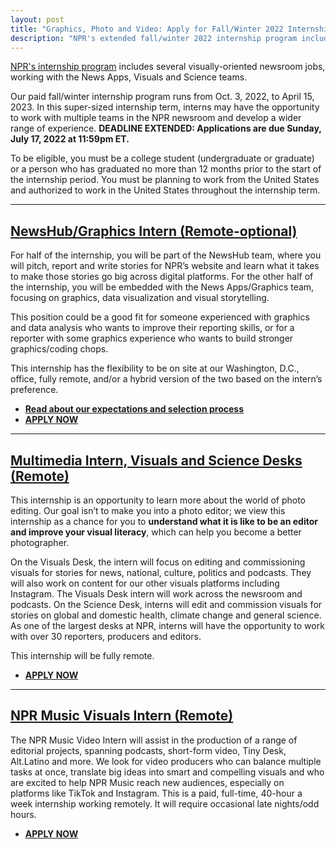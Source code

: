 ```yaml
---
layout: post
title: "Graphics, Photo and Video: Apply for Fall/Winter 2022 Internships at NPR"
description: "NPR's extended fall/winter 2022 internship program includes several visually-oriented newsroom jobs, working with the News Apps, Visuals, Science and Music teams. Come join us!"
---
```


[NPR's internship program](https://www.npr.org/about-npr/181881227/want-to-be-an-npr-intern) includes several visually-oriented newsroom jobs, working with the News Apps, Visuals and Science teams.

Our paid fall/winter internship program runs from Oct. 3, 2022, to April 15, 2023. In this super-sized internship term, interns may have the opportunity to work with multiple teams in the NPR newsroom and develop a wider range of experience. **DEADLINE EXTENDED: Applications are due Sunday, July 17, 2022 at 11:59pm ET.**

To be eligible, you must be a college student (undergraduate or graduate) or a person who has graduated no more than 12 months prior to the start of the internship period. You must be planning to work from the United States and authorized to work in the United States throughout the internship term.

------

## [NewsHub/Graphics Intern (Remote-optional)](https://recruiting.ultipro.com/NAT1011NATPR/JobBoard/fc254a05-d68e-44c0-a2ba-267380d146ba/OpportunityDetail?opportunityId=3af5044c-e294-43fd-9858-8229c554ba31)

For half of the internship, you will be part of the NewsHub team, where you will pitch, report and write stories for NPR’s website and learn what it takes to make those stories go big across digital platforms. For the other half of the internship, you will be embedded with the News Apps/Graphics team, focusing on graphics, data visualization and visual storytelling.

This position could be a good fit for someone experienced with graphics and data analysis who wants to improve their reporting skills, or for a reporter with some graphics experience who wants to build stronger graphics/coding chops.

This internship has the flexibility to be on site at our Washington, D.C., office, fully remote, and/or a hybrid version of the two based on the intern’s preference.

* **[Read about our expectations and selection process](/2015/10/14/how-to-apply.html)**
* **[APPLY NOW](https://recruiting.ultipro.com/NAT1011NATPR/JobBoard/fc254a05-d68e-44c0-a2ba-267380d146ba/OpportunityDetail?opportunityId=3af5044c-e294-43fd-9858-8229c554ba31)**

------

## [Multimedia Intern, Visuals and Science Desks (Remote)](https://recruiting.ultipro.com/NAT1011NATPR/JobBoard/fc254a05-d68e-44c0-a2ba-267380d146ba/OpportunityDetail?opportunityId=7328f4a1-ed97-4936-96cd-d0e07ede9496)

This internship is an opportunity to learn more about the world of photo editing. Our goal isn’t to make you into a photo editor; we view this internship as a chance for you to **understand what it is like to be an editor and improve your visual literacy**, which can help you become a better photographer.

On the Visuals Desk, the intern will focus on editing and commissioning visuals for stories for news, national, culture, politics and podcasts. They will also work on content for our other visuals platforms including Instagram. The Visuals Desk intern will work across the newsroom and podcasts. On the Science Desk, interns will edit and commission visuals for stories on global and domestic health, climate change and general science. As one of the largest desks at NPR, interns will have the opportunity to work with over 30 reporters, producers and editors.

This internship will be fully remote.

* **[APPLY NOW](https://recruiting.ultipro.com/NAT1011NATPR/JobBoard/fc254a05-d68e-44c0-a2ba-267380d146ba/OpportunityDetail?opportunityId=7328f4a1-ed97-4936-96cd-d0e07ede9496)**

-------

## [NPR Music Visuals Intern (Remote)](https://recruiting.ultipro.com/NAT1011NATPR/JobBoard/fc254a05-d68e-44c0-a2ba-267380d146ba/OpportunityDetail?opportunityId=90c58c71-b430-4531-ad37-3aee5df32c97)

The NPR Music Video Intern will assist in the production of a range of editorial projects, spanning podcasts, short-form video, Tiny Desk, Alt.Latino and more. We look for video producers who can balance multiple tasks at once, translate big ideas into smart and compelling visuals and who are excited to help NPR Music reach new audiences, especially on platforms like TikTok and Instagram. This is a paid, full-time, 40-hour a week internship working remotely. It will require occasional late nights/odd hours.

* **[APPLY NOW](https://recruiting.ultipro.com/NAT1011NATPR/JobBoard/fc254a05-d68e-44c0-a2ba-267380d146ba/OpportunityDetail?opportunityId=90c58c71-b430-4531-ad37-3aee5df32c97)**
